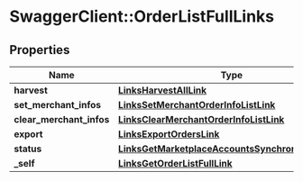# SwaggerClient::OrderListFullLinks

## Properties
Name | Type | Description | Notes
------------ | ------------- | ------------- | -------------
**harvest** | [**LinksHarvestAllLink**](LinksHarvestAllLink.md) |  | 
**set_merchant_infos** | [**LinksSetMerchantOrderInfoListLink**](LinksSetMerchantOrderInfoListLink.md) |  | 
**clear_merchant_infos** | [**LinksClearMerchantOrderInfoListLink**](LinksClearMerchantOrderInfoListLink.md) |  | 
**export** | [**LinksExportOrdersLink**](LinksExportOrdersLink.md) |  | 
**status** | [**LinksGetMarketplaceAccountsSynchronizationLink**](LinksGetMarketplaceAccountsSynchronizationLink.md) |  | 
**_self** | [**LinksGetOrderListFullLink**](LinksGetOrderListFullLink.md) |  | 


